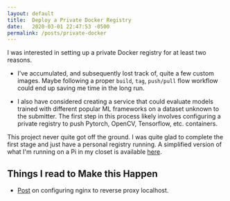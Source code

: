 ```yaml
---
layout: default
title:  Deploy a Private Docker Registry
date:   2020-03-01 22:47:53 -0500
permalink: /posts/private-docker
---
```



I was interested in setting up a private Docker registry for at least two reasons.

- I've accumulated, and subsequently lost track of, quite a few custom images. Maybe following a proper `build`, `tag`, `push/pull` flow workflow could end up saving me time in the long run.

- I also have considered creating a service that could evaluate models trained with different popular ML frameworks on a dataset unknown to the submitter. The first step in this process likely involves configuring a private registry to push Pytorch, OpenCV, Tensorflow, etc. containers.

This project never quite got off the ground. I was quite glad to complete the first stage and just have a personal registry running. A simplified version of what I'm running on a Pi in my closet is available [here](https://github.com/DMW2151/demo-docker-registry).

## Things I read to Make this Happen

- [Post](http://blog.johnray.io/nginx-reverse-proxy-for-your-docker-registry) on configuring nginx to reverse proxy localhost.
